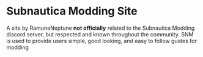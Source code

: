 # Subnautica Modding Site
A site by RamuneNeptune __not officially__ related to the Subnautica Modding discord server, but respected and known throughout the community.
SNM is used to provide users simple, good looking, and easy to follow guides for modding
